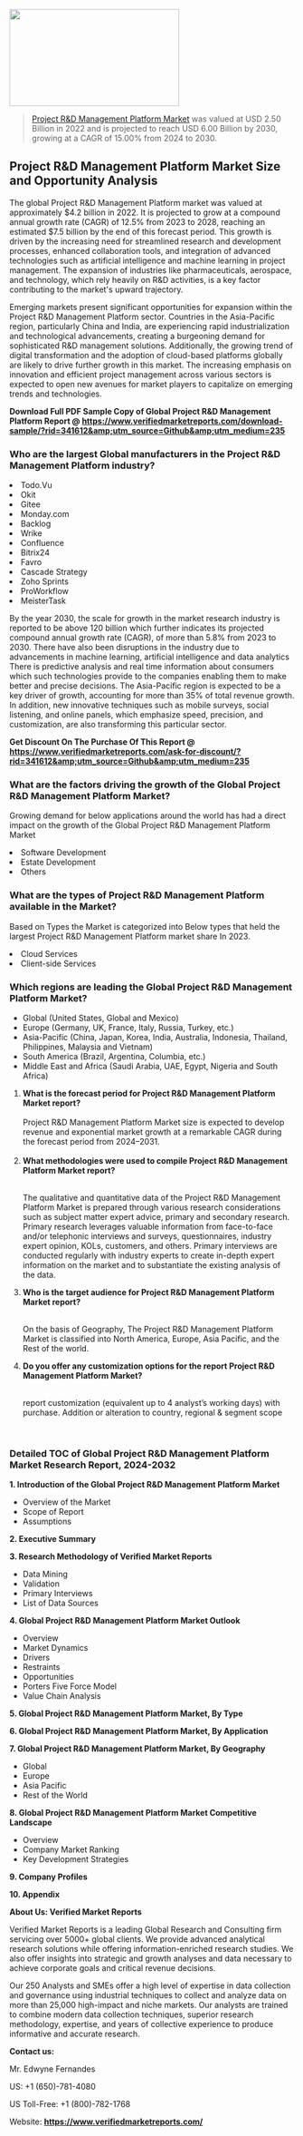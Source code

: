 <img src="https://ffe5etoiles.com/wp-content/uploads/2024/12/MST1-300x171.png" alt="" width="300" height="171" class="alignnone size-medium wp-image-20088" /><blockquote><p><p><a href="https://www.verifiedmarketreports.com/download-sample/?rid=341612&utm_source=Github&utm_medium=235" target="_blank">Project R&D Management Platform Market</a> was valued at USD 2.50 Billion in 2022 and is projected to reach USD 6.00 Billion by 2030, growing at a CAGR of 15.00% from 2024 to 2030.</p></blockquote><p><h2>Project R&D Management Platform Market Size and Opportunity Analysis</h2><p>The global Project R&D Management Platform market was valued at approximately $4.2 billion in 2022. It is projected to grow at a compound annual growth rate (CAGR) of 12.5% from 2023 to 2028, reaching an estimated $7.5 billion by the end of this forecast period. This growth is driven by the increasing need for streamlined research and development processes, enhanced collaboration tools, and integration of advanced technologies such as artificial intelligence and machine learning in project management. The expansion of industries like pharmaceuticals, aerospace, and technology, which rely heavily on R&D activities, is a key factor contributing to the market's upward trajectory.</p><p>Emerging markets present significant opportunities for expansion within the Project R&D Management Platform sector. Countries in the Asia-Pacific region, particularly China and India, are experiencing rapid industrialization and technological advancements, creating a burgeoning demand for sophisticated R&D management solutions. Additionally, the growing trend of digital transformation and the adoption of cloud-based platforms globally are likely to drive further growth in this market. The increasing emphasis on innovation and efficient project management across various sectors is expected to open new avenues for market players to capitalize on emerging trends and technologies.</p></p><p class=""><strong>Download Full PDF Sample Copy of Global Project R&D Management Platform Report @ <a href="https://www.verifiedmarketreports.com/download-sample/?rid=341612&amp;utm_source=Github&amp;utm_medium=235" target="_blank">https://www.verifiedmarketreports.com/download-sample/?rid=341612&amp;utm_source=Github&amp;utm_medium=235</a></strong></p><h3 id="" class="">Who are the largest Global manufacturers in the Project R&D Management Platform industry?</h3><p><li>Todo.Vu</li><li> Okit</li><li> Gitee</li><li> Monday.com</li><li> Backlog</li><li> Wrike</li><li> Confluence</li><li> Bitrix24</li><li> Favro</li><li> Cascade Strategy</li><li> Zoho Sprints</li><li> ProWorkflow</li><li> MeisterTask</li></p><div class=""><div class="" dir="" data-message-author-role="" data-message-id="" data-message-model-slug=""><div class=""><div class=""><div class=""><div class="" dir="" data-message-author-role="" data-message-id="" data-message-model-slug=""><div class=""><div class=""><p>By the year 2030, the scale for growth in the market research industry is reported to be above 120 billion which further indicates its projected compound annual growth rate (CAGR), of more than 5.8% from 2023 to 2030. There have also been disruptions in the industry due to advancements in machine learning, artificial intelligence and data analytics There is predictive analysis and real time information about consumers which such technologies provide to the companies enabling them to make better and precise decisions. The Asia-Pacific region is expected to be a key driver of growth, accounting for more than 35% of total revenue growth. In addition, new innovative techniques such as mobile surveys, social listening, and online panels, which emphasize speed, precision, and customization, are also transforming this particular sector.</p><p><strong>Get Discount On The Purchase Of This Report @&nbsp; <a href="https://www.verifiedmarketreports.com/ask-for-discount/?rid=341612&amp;utm_source=Github&amp;utm_medium=235" target="_blank">https://www.verifiedmarketreports.com/ask-for-discount/?rid=341612&amp;utm_source=Github&amp;utm_medium=235</a></strong></p></div></div></div></div></div></div></div></div><h3 id="" class="">What are the factors driving the growth of the Global Project R&D Management Platform Market?</h3><p id="" class="">Growing demand for below applications around the world has had a direct impact on the growth of the Global Project R&D Management Platform Market</p><p id="" class=""><li>Software Development</li><li> Estate Development</li><li> Others</li></p><h3 id="" class="">What are the types of Project R&D Management Platform available in the Market?</h3><p id="" class="">Based on Types the Market is categorized into Below types that held the largest Project R&D Management Platform market share In 2023.</p><p id="" class=""><li>Cloud Services</li><li> Client-side Services</li></p><h3 id="" class="">Which regions are leading the Global Project R&D Management Platform Market?</h3><ul><li>Global (United States, Global and Mexico)</li><li>Europe (Germany, UK, France, Italy, Russia, Turkey, etc.)</li><li>Asia-Pacific (China, Japan, Korea, India, Australia, Indonesia, Thailand, Philippines, Malaysia and Vietnam)</li><li>South America (Brazil, Argentina, Columbia, etc.)</li><li>Middle East and Africa (Saudi Arabia, UAE, Egypt, Nigeria and South Africa)</li></ul><p><ol><li><strong>What is the forecast period for Project R&D Management Platform Market report?<br /></strong><br /><span data-sheets-root="1" data-sheets-value="{&quot;1&quot;:2,&quot;2&quot;:&quot;XXXX size is expected to develop revenue and exponential market growth at a remarkable CAGR during the forecast period from 2024&ndash;2030.&quot;}" data-sheets-userformat="{&quot;2&quot;:12674,&quot;4&quot;:{&quot;1&quot;:2,&quot;2&quot;:16776960},&quot;10&quot;:2,&quot;11&quot;:0,&quot;15&quot;:&quot;Arial&quot;,&quot;16&quot;:12}">Project R&D Management Platform Market size is expected to develop revenue and exponential market growth at a remarkable CAGR during the forecast period from 2024&ndash;2031.</span><br /><br /></li><li><strong>What methodologies were used to compile Project R&D Management Platform Market report?<br /><br /></strong><p>The qualitative and quantitative data of the&nbsp;Project R&D Management Platform Market is prepared through various research considerations such as subject matter expert advice, primary and secondary research. Primary research leverages valuable information from face-to-face and/or telephonic interviews and surveys, questionnaires, industry expert opinion, KOLs, customers, and others. Primary interviews are conducted regularly with industry experts to create in-depth expert information on the market and to substantiate the existing analysis of the data.&nbsp;</p></li><li><strong>Who is the target audience for Project R&D Management Platform Market report?<br /><br /></strong><p>On the basis of Geography, The&nbsp;Project R&D Management Platform Market is classified into North America, Europe, Asia Pacific, and the Rest of the world.</p></li><li><strong>Do you offer any customization options for the report Project R&D Management Platform Market?<br /><br /></strong><p>report customization (equivalent up to 4 analyst&rsquo;s working days) with purchase. Addition or alteration to country, regional &amp; segment scope</p><p>&nbsp;</p></li></ol></p><h3 id="" class="">Detailed TOC of Global Project R&D Management Platform Market Research Report, 2024-2032</h3><p id="" class=""><strong>1. Introduction of the Global Project R&D Management Platform Market</strong></p><ul><li>Overview of the Market</li><li>Scope of Report</li><li>Assumptions</li></ul><p id="" class=""><strong>2. Executive Summary</strong></p><p id="" class=""><strong>3. Research Methodology of&nbsp;Verified Market Reports</strong></p><ul><li>Data Mining</li><li>Validation</li><li>Primary Interviews</li><li>List of Data Sources</li></ul><p id="" class=""><strong>4. Global Project R&D Management Platform Market Outlook</strong></p><ul><li>Overview</li><li>Market Dynamics</li><li>Drivers</li><li>Restraints</li><li>Opportunities</li><li>Porters Five Force Model</li><li>Value Chain Analysis</li></ul><p id="" class=""><strong>5. Global Project R&D Management Platform Market, By&nbsp;Type</strong></p><p id="" class=""><strong>6. Global Project R&D Management Platform Market, By Application</strong></p><p id="" class=""><strong>7. Global Project R&D Management Platform Market, By Geography</strong></p><ul><li>Global</li><li>Europe</li><li>Asia Pacific</li><li>Rest of the World</li></ul><p id="" class=""><strong>8. Global Project R&D Management Platform Market Competitive Landscape</strong></p><ul><li>Overview</li><li>Company Market Ranking</li><li>Key Development Strategies</li></ul><p id="" class=""><strong>9. Company Profiles</strong></p><p id="" class=""><strong>10. Appendix</strong></p><p id="" class=""><strong>About Us: Verified Market Reports</strong></p><p id="" class="">Verified Market Reports is a leading Global Research and Consulting firm servicing over 5000+ global clients. We provide advanced analytical research solutions while offering information-enriched research studies. We also offer insights into strategic and growth analyses and data necessary to achieve corporate goals and critical revenue decisions.</p><p id="" class="">Our 250 Analysts and SMEs offer a high level of expertise in data collection and governance using industrial techniques to collect and analyze data on more than 25,000 high-impact and niche markets. Our analysts are trained to combine modern data collection techniques, superior research methodology, expertise, and years of collective experience to produce informative and accurate research.</p><p id="" class=""><strong>Contact us:</strong></p><p id="" class="">Mr. Edwyne Fernandes</p><p id="" class="">US: +1 (650)-781-4080</p><p id="" class="">US Toll-Free: +1 (800)-782-1768</p><p id="" class="">Website: <a target="" data-test-app-aware-link=""><strong>https://www.verifiedmarketreports.com/</strong></a></p>
